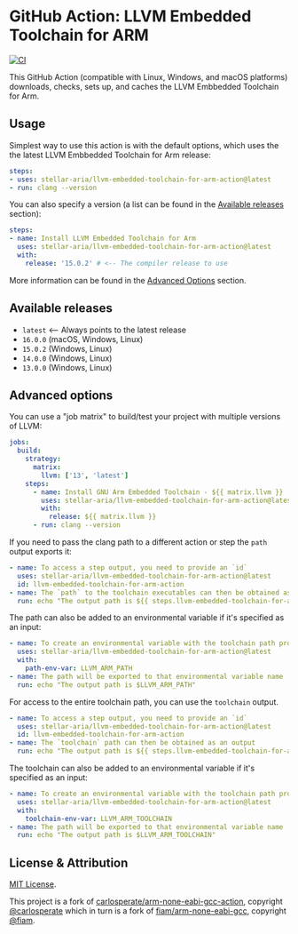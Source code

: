 # GitHub Action: LLVM Embedded Toolchain for ARM

[![CI](https://github.com/stellar-aria/LLVM-embedded-toolchain-for-Arm-action/actions/workflows/test.yml/badge.svg)](https://github.com/stellar-aria/LLVM-embedded-toolchain-for-Arm-action/workflows/test.yml)

This GitHub Action (compatible with Linux, Windows, and macOS platforms)
downloads, checks, sets up, and caches the LLVM Embbedded Toolchain for Arm.


## Usage

Simplest way to use this action is with the default options, which uses the
the latest LLVM Embbedded Toolchain for Arm release:

```yaml
steps:
- uses: stellar-aria/llvm-embedded-toolchain-for-arm-action@latest
- run: clang --version
```

You can also specify a version (a list can be found in the
[Available releases](#available-releases) section):

```yaml
steps:
- name: Install LLVM Embedded Toolchain for Arm
  uses: stellar-aria/llvm-embedded-toolchain-for-arm-action@latest
  with:
    release: '15.0.2' # <-- The compiler release to use
```

More information can be found in the [Advanced Options](#advanced-options)
section.


## Available releases

- `latest` <-- Always points to the latest release
- `16.0.0` (macOS, Windows, Linux)
- `15.0.2` (Windows, Linux)
- `14.0.0` (Windows, Linux)
- `13.0.0` (Windows, Linux)


## Advanced options

You can use a "job matrix" to build/test your project with multiple versions
of LLVM:

```yaml
jobs:
  build:
    strategy:
      matrix:
        llvm: ['13', 'latest']
    steps:
      - name: Install GNU Arm Embedded Toolchain - ${{ matrix.llvm }}
        uses: stellar-aria/llvm-embedded-toolchain-for-arm-action@latest
        with:
          release: ${{ matrix.llvm }}
      - run: clang --version
```

If you need to pass the clang path to a different action or step the `path`
output exports it:

```yaml
- name: To access a step output, you need to provide an `id`
  uses: stellar-aria/llvm-embedded-toolchain-for-arm-action@latest
  id: llvm-embedded-toolchain-for-arm-action
- name: The `path` to the toolchain executables can then be obtained as an output
  run: echo "The output path is ${{ steps.llvm-embedded-toolchain-for-arm-action.outputs.path }}"
```

The path can also be added to an environmental variable if it's specified as
an input:

```yaml
- name: To create an environmental variable with the toolchain path provide a name via the `path-env-var` input
  uses: stellar-aria/llvm-embedded-toolchain-for-arm-action@latest
  with:
    path-env-var: LLVM_ARM_PATH
- name: The path will be exported to that environmental variable name
  run: echo "The output path is $LLVM_ARM_PATH"
```

For access to the entire toolchain path, you can use the `toolchain` output.

```yaml
- name: To access a step output, you need to provide an `id`
  uses: stellar-aria/llvm-embedded-toolchain-for-arm-action@latest
  id: llvm-embedded-toolchain-for-arm-action
- name: The `toolchain` path can then be obtained as an output
  run: echo "The output path is ${{ steps.llvm-embedded-toolchain-for-arm-action.outputs.toolchain }}"
```

The toolchain can also be added to an environmental variable if it's specified as
an input:

```yaml
- name: To create an environmental variable with the toolchain path provide a name via the `toolchain-env-var` input
  uses: stellar-aria/llvm-embedded-toolchain-for-arm-action@latest
  with:
    toolchain-env-var: LLVM_ARM_TOOLCHAIN
- name: The path will be exported to that environmental variable name
  run: echo "The output path is $LLVM_ARM_TOOLCHAIN"
```


## License & Attribution

[MIT License](LICENSE).

This project is a fork of [carlosperate/arm-none-eabi-gcc-action](https://github.com/carlosperate/arm-none-eabi-gcc-action), copyright [@carlosperate](https://github.com/carlosperate) which in turn is a fork of [fiam/arm-none-eabi-gcc](https://github.com/fiam/arm-none-eabi-gcc), copyright [@fiam](https://github.com/fiam).
